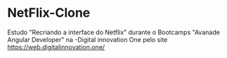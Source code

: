 # NetFlix-Clone
Estudo "Recriando a interface do Netflix" durante o Bootcamps "Avanade Angular Developer" na -Digital innovation One pelo site https://web.digitalinnovation.one/
